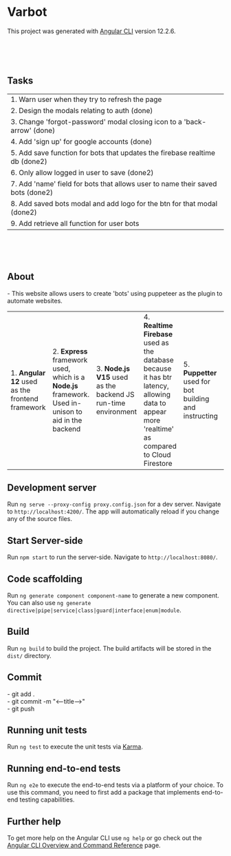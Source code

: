 # Varbot

This project was generated with [Angular CLI](https://github.com/angular/angular-cli) version 12.2.6.

<br><br><br>

<h2>Tasks</h2>
<table>
<tr>
  <td>
    1. Warn user when they try to refresh the page
  </td>
</tr>
<tr>
  <td>
    2. Design the modals relating to auth (done)
  </td>
</tr>
<tr>
  <td>
    3. Change 'forgot-password' modal closing icon to a 'back-arrow' (done)
  </td>
</tr>
<tr>
  <td>
    4. Add 'sign up' for google accounts (done)
  </td>
</tr>
<tr>
  <td>
    5. Add save function for bots that updates the firebase realtime db (done2)
  </td>
</tr>
<tr>
  <td>
    6. Only allow logged in user to save (done2)
  </td>
</tr>
<tr>
  <td>
    7. Add 'name' field for bots that allows user to name their saved bots (done2)
  </td>
</tr>
<tr>
  <td>
    8. Add saved bots modal and add logo for the btn for that modal (done2)
  </td>
</tr>
<tr>
  <td>
    9. Add retrieve all function for user bots
  </td>
</tr>
</table>

<br><br><br>

<h2>About</h2>
- This website allows users to create 'bots' using puppeteer as the plugin to 
  automate websites.
<br>
<table>
<tr>
  <td>
    1. <b> Angular 12 </b> used as the frontend framework
  </td>
  <td>
    2. <b> Express </b> framework used, which is a <b> Node.js </b> framework. Used in-unison to aid in the backend
  </td>
  <td>
    3. <b> Node.js V15 </b> used as the backend JS run-time environment 
  </td>
  <td>
    4. <b> Realtime Firebase </b> used as the database because it has btr latency, allowing data to appear more 'realtime' as compared to Cloud Firestore
  </td>
  <td>
    5. <b> Puppetter </b> used for bot building and instructing
  </td>
  <td>
    6. <b> Typescript </b> as the main programming language followed by JS (for the backend)
  </td>
</tr>
</table> 


## Development server

Run `ng serve --proxy-config proxy.config.json` for a dev server. Navigate to `http://localhost:4200/`. The app will automatically reload if you change any of the source files.

## Start Server-side

Run `npm start` to run the server-side. Navigate to `http://localhost:8080/`.

## Code scaffolding

Run `ng generate component component-name` to generate a new component. You can also use `ng generate directive|pipe|service|class|guard|interface|enum|module`.

## Build

Run `ng build` to build the project. The build artifacts will be stored in the `dist/` directory.

<h2>Commit</h2>
- git add . <br>
- git commit -m "<--title-->" <br>
- git push

## Running unit tests

Run `ng test` to execute the unit tests via [Karma](https://karma-runner.github.io).

## Running end-to-end tests

Run `ng e2e` to execute the end-to-end tests via a platform of your choice. To use this command, you need to first add a package that implements end-to-end testing capabilities.

## Further help

To get more help on the Angular CLI use `ng help` or go check out the [Angular CLI Overview and Command Reference](https://angular.io/cli) page.
